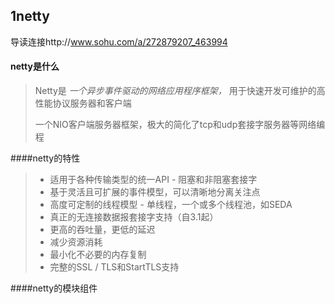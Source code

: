 ## 1netty

导读连接http://www.sohu.com/a/272879207_463994



#### netty是什么

>Netty是 *一个异步事件驱动的网络应用程序框架，* 用于快速开发可维护的高性能协议服务器和客户端
>
>一个NIO客户端服务器框架，极大的简化了tcp和udp套接字服务器等网络编程

####netty的特性

>- 适用于各种传输类型的统一API - 阻塞和非阻塞套接字
>- 基于灵活且可扩展的事件模型，可以清晰地分离关注点
>- 高度可定制的线程模型 - 单线程，一个或多个线程池，如SEDA
>- 真正的无连接数据报套接字支持（自3.1起）
>- 更高的吞吐量，更低的延迟
>- 减少资源消耗
>- 最小化不必要的内存复制
>- 完整的SSL / TLS和StartTLS支持    

####netty的模块组件

